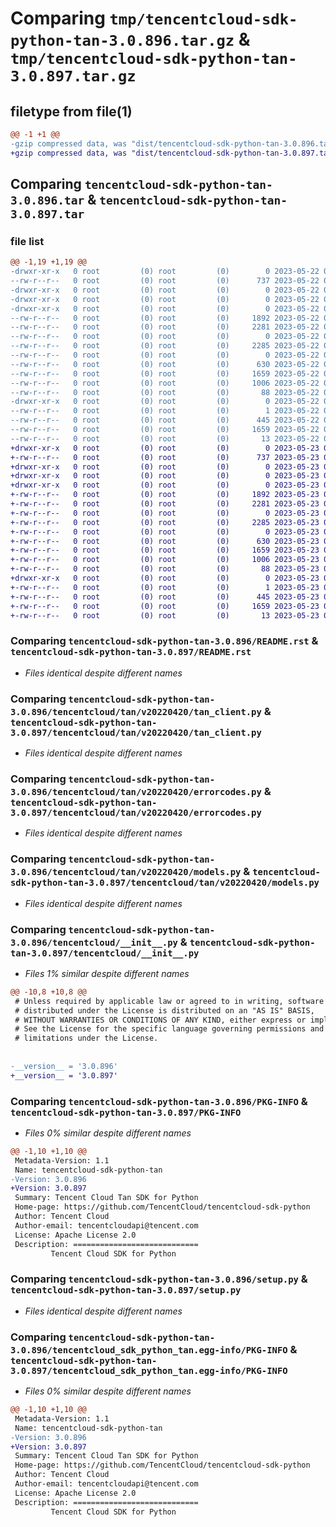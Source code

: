 # Comparing `tmp/tencentcloud-sdk-python-tan-3.0.896.tar.gz` & `tmp/tencentcloud-sdk-python-tan-3.0.897.tar.gz`

## filetype from file(1)

```diff
@@ -1 +1 @@
-gzip compressed data, was "dist/tencentcloud-sdk-python-tan-3.0.896.tar", last modified: Mon May 22 00:32:07 2023, max compression
+gzip compressed data, was "dist/tencentcloud-sdk-python-tan-3.0.897.tar", last modified: Tue May 23 02:31:11 2023, max compression
```

## Comparing `tencentcloud-sdk-python-tan-3.0.896.tar` & `tencentcloud-sdk-python-tan-3.0.897.tar`

### file list

```diff
@@ -1,19 +1,19 @@
-drwxr-xr-x   0 root         (0) root         (0)        0 2023-05-22 00:32:07.000000 tencentcloud-sdk-python-tan-3.0.896/
--rw-r--r--   0 root         (0) root         (0)      737 2023-05-22 00:32:07.000000 tencentcloud-sdk-python-tan-3.0.896/README.rst
-drwxr-xr-x   0 root         (0) root         (0)        0 2023-05-22 00:32:07.000000 tencentcloud-sdk-python-tan-3.0.896/tencentcloud/
-drwxr-xr-x   0 root         (0) root         (0)        0 2023-05-22 00:32:07.000000 tencentcloud-sdk-python-tan-3.0.896/tencentcloud/tan/
-drwxr-xr-x   0 root         (0) root         (0)        0 2023-05-22 00:32:07.000000 tencentcloud-sdk-python-tan-3.0.896/tencentcloud/tan/v20220420/
--rw-r--r--   0 root         (0) root         (0)     1892 2023-05-22 00:32:07.000000 tencentcloud-sdk-python-tan-3.0.896/tencentcloud/tan/v20220420/tan_client.py
--rw-r--r--   0 root         (0) root         (0)     2281 2023-05-22 00:32:07.000000 tencentcloud-sdk-python-tan-3.0.896/tencentcloud/tan/v20220420/errorcodes.py
--rw-r--r--   0 root         (0) root         (0)        0 2023-05-22 00:32:07.000000 tencentcloud-sdk-python-tan-3.0.896/tencentcloud/tan/v20220420/__init__.py
--rw-r--r--   0 root         (0) root         (0)     2285 2023-05-22 00:32:07.000000 tencentcloud-sdk-python-tan-3.0.896/tencentcloud/tan/v20220420/models.py
--rw-r--r--   0 root         (0) root         (0)        0 2023-05-22 00:32:07.000000 tencentcloud-sdk-python-tan-3.0.896/tencentcloud/tan/__init__.py
--rw-r--r--   0 root         (0) root         (0)      630 2023-05-22 00:32:07.000000 tencentcloud-sdk-python-tan-3.0.896/tencentcloud/__init__.py
--rw-r--r--   0 root         (0) root         (0)     1659 2023-05-22 00:32:07.000000 tencentcloud-sdk-python-tan-3.0.896/PKG-INFO
--rw-r--r--   0 root         (0) root         (0)     1006 2023-05-22 00:32:07.000000 tencentcloud-sdk-python-tan-3.0.896/setup.py
--rw-r--r--   0 root         (0) root         (0)       88 2023-05-22 00:32:07.000000 tencentcloud-sdk-python-tan-3.0.896/setup.cfg
-drwxr-xr-x   0 root         (0) root         (0)        0 2023-05-22 00:32:07.000000 tencentcloud-sdk-python-tan-3.0.896/tencentcloud_sdk_python_tan.egg-info/
--rw-r--r--   0 root         (0) root         (0)        1 2023-05-22 00:32:07.000000 tencentcloud-sdk-python-tan-3.0.896/tencentcloud_sdk_python_tan.egg-info/dependency_links.txt
--rw-r--r--   0 root         (0) root         (0)      445 2023-05-22 00:32:07.000000 tencentcloud-sdk-python-tan-3.0.896/tencentcloud_sdk_python_tan.egg-info/SOURCES.txt
--rw-r--r--   0 root         (0) root         (0)     1659 2023-05-22 00:32:07.000000 tencentcloud-sdk-python-tan-3.0.896/tencentcloud_sdk_python_tan.egg-info/PKG-INFO
--rw-r--r--   0 root         (0) root         (0)       13 2023-05-22 00:32:07.000000 tencentcloud-sdk-python-tan-3.0.896/tencentcloud_sdk_python_tan.egg-info/top_level.txt
+drwxr-xr-x   0 root         (0) root         (0)        0 2023-05-23 02:31:11.000000 tencentcloud-sdk-python-tan-3.0.897/
+-rw-r--r--   0 root         (0) root         (0)      737 2023-05-23 02:31:11.000000 tencentcloud-sdk-python-tan-3.0.897/README.rst
+drwxr-xr-x   0 root         (0) root         (0)        0 2023-05-23 02:31:11.000000 tencentcloud-sdk-python-tan-3.0.897/tencentcloud/
+drwxr-xr-x   0 root         (0) root         (0)        0 2023-05-23 02:31:11.000000 tencentcloud-sdk-python-tan-3.0.897/tencentcloud/tan/
+drwxr-xr-x   0 root         (0) root         (0)        0 2023-05-23 02:31:11.000000 tencentcloud-sdk-python-tan-3.0.897/tencentcloud/tan/v20220420/
+-rw-r--r--   0 root         (0) root         (0)     1892 2023-05-23 02:31:11.000000 tencentcloud-sdk-python-tan-3.0.897/tencentcloud/tan/v20220420/tan_client.py
+-rw-r--r--   0 root         (0) root         (0)     2281 2023-05-23 02:31:11.000000 tencentcloud-sdk-python-tan-3.0.897/tencentcloud/tan/v20220420/errorcodes.py
+-rw-r--r--   0 root         (0) root         (0)        0 2023-05-23 02:31:11.000000 tencentcloud-sdk-python-tan-3.0.897/tencentcloud/tan/v20220420/__init__.py
+-rw-r--r--   0 root         (0) root         (0)     2285 2023-05-23 02:31:11.000000 tencentcloud-sdk-python-tan-3.0.897/tencentcloud/tan/v20220420/models.py
+-rw-r--r--   0 root         (0) root         (0)        0 2023-05-23 02:31:11.000000 tencentcloud-sdk-python-tan-3.0.897/tencentcloud/tan/__init__.py
+-rw-r--r--   0 root         (0) root         (0)      630 2023-05-23 02:31:11.000000 tencentcloud-sdk-python-tan-3.0.897/tencentcloud/__init__.py
+-rw-r--r--   0 root         (0) root         (0)     1659 2023-05-23 02:31:11.000000 tencentcloud-sdk-python-tan-3.0.897/PKG-INFO
+-rw-r--r--   0 root         (0) root         (0)     1006 2023-05-23 02:31:11.000000 tencentcloud-sdk-python-tan-3.0.897/setup.py
+-rw-r--r--   0 root         (0) root         (0)       88 2023-05-23 02:31:11.000000 tencentcloud-sdk-python-tan-3.0.897/setup.cfg
+drwxr-xr-x   0 root         (0) root         (0)        0 2023-05-23 02:31:11.000000 tencentcloud-sdk-python-tan-3.0.897/tencentcloud_sdk_python_tan.egg-info/
+-rw-r--r--   0 root         (0) root         (0)        1 2023-05-23 02:31:11.000000 tencentcloud-sdk-python-tan-3.0.897/tencentcloud_sdk_python_tan.egg-info/dependency_links.txt
+-rw-r--r--   0 root         (0) root         (0)      445 2023-05-23 02:31:11.000000 tencentcloud-sdk-python-tan-3.0.897/tencentcloud_sdk_python_tan.egg-info/SOURCES.txt
+-rw-r--r--   0 root         (0) root         (0)     1659 2023-05-23 02:31:11.000000 tencentcloud-sdk-python-tan-3.0.897/tencentcloud_sdk_python_tan.egg-info/PKG-INFO
+-rw-r--r--   0 root         (0) root         (0)       13 2023-05-23 02:31:11.000000 tencentcloud-sdk-python-tan-3.0.897/tencentcloud_sdk_python_tan.egg-info/top_level.txt
```

### Comparing `tencentcloud-sdk-python-tan-3.0.896/README.rst` & `tencentcloud-sdk-python-tan-3.0.897/README.rst`

 * *Files identical despite different names*

### Comparing `tencentcloud-sdk-python-tan-3.0.896/tencentcloud/tan/v20220420/tan_client.py` & `tencentcloud-sdk-python-tan-3.0.897/tencentcloud/tan/v20220420/tan_client.py`

 * *Files identical despite different names*

### Comparing `tencentcloud-sdk-python-tan-3.0.896/tencentcloud/tan/v20220420/errorcodes.py` & `tencentcloud-sdk-python-tan-3.0.897/tencentcloud/tan/v20220420/errorcodes.py`

 * *Files identical despite different names*

### Comparing `tencentcloud-sdk-python-tan-3.0.896/tencentcloud/tan/v20220420/models.py` & `tencentcloud-sdk-python-tan-3.0.897/tencentcloud/tan/v20220420/models.py`

 * *Files identical despite different names*

### Comparing `tencentcloud-sdk-python-tan-3.0.896/tencentcloud/__init__.py` & `tencentcloud-sdk-python-tan-3.0.897/tencentcloud/__init__.py`

 * *Files 1% similar despite different names*

```diff
@@ -10,8 +10,8 @@
 # Unless required by applicable law or agreed to in writing, software
 # distributed under the License is distributed on an "AS IS" BASIS,
 # WITHOUT WARRANTIES OR CONDITIONS OF ANY KIND, either express or implied.
 # See the License for the specific language governing permissions and
 # limitations under the License.
 
 
-__version__ = '3.0.896'
+__version__ = '3.0.897'
```

### Comparing `tencentcloud-sdk-python-tan-3.0.896/PKG-INFO` & `tencentcloud-sdk-python-tan-3.0.897/PKG-INFO`

 * *Files 0% similar despite different names*

```diff
@@ -1,10 +1,10 @@
 Metadata-Version: 1.1
 Name: tencentcloud-sdk-python-tan
-Version: 3.0.896
+Version: 3.0.897
 Summary: Tencent Cloud Tan SDK for Python
 Home-page: https://github.com/TencentCloud/tencentcloud-sdk-python
 Author: Tencent Cloud
 Author-email: tencentcloudapi@tencent.com
 License: Apache License 2.0
 Description: ============================
         Tencent Cloud SDK for Python
```

### Comparing `tencentcloud-sdk-python-tan-3.0.896/setup.py` & `tencentcloud-sdk-python-tan-3.0.897/setup.py`

 * *Files identical despite different names*

### Comparing `tencentcloud-sdk-python-tan-3.0.896/tencentcloud_sdk_python_tan.egg-info/PKG-INFO` & `tencentcloud-sdk-python-tan-3.0.897/tencentcloud_sdk_python_tan.egg-info/PKG-INFO`

 * *Files 0% similar despite different names*

```diff
@@ -1,10 +1,10 @@
 Metadata-Version: 1.1
 Name: tencentcloud-sdk-python-tan
-Version: 3.0.896
+Version: 3.0.897
 Summary: Tencent Cloud Tan SDK for Python
 Home-page: https://github.com/TencentCloud/tencentcloud-sdk-python
 Author: Tencent Cloud
 Author-email: tencentcloudapi@tencent.com
 License: Apache License 2.0
 Description: ============================
         Tencent Cloud SDK for Python
```

